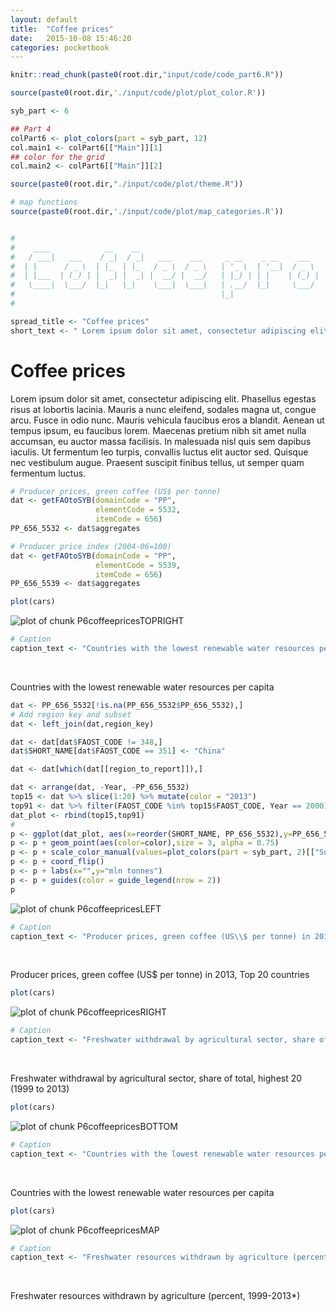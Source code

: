 ```yaml
---
layout: default
title:  "Coffee prices"
date:   2015-10-08 15:46:20
categories: pocketbook
---
```




```r
knitr::read_chunk(paste0(root.dir,"input/code/code_part6.R"))
```



```r
source(paste0(root.dir,'./input/code/plot/plot_color.R'))

syb_part <- 6

## Part 4
colPart6 <- plot_colors(part = syb_part, 12)
col.main1 <- colPart6[["Main"]][1]
## color for the grid
col.main2 <- colPart6[["Main"]][2]

source(paste0(root.dir,"./input/code/plot/theme.R"))

# map functions
source(paste0(root.dir,'./input/code/plot/map_categories.R'))


# 
#    ____            __    __                                              _                  _     _                 
#   / ___|   ___    / _|  / _|   ___    ___     _ __    _ __    ___     __| |  _   _    ___  | |_  (_)   ___    _ __  
#  | |      / _ \  | |_  | |_   / _ \  / _ \   | '_ \  | '__|  / _ \   / _` | | | | |  / __| | __| | |  / _ \  | '_ \ 
#  | |___  | (_) | |  _| |  _| |  __/ |  __/   | |_) | | |    | (_) | | (_| | | |_| | | (__  | |_  | | | (_) | | | | |
#   \____|  \___/  |_|   |_|    \___|  \___|   | .__/  |_|     \___/   \__,_|  \__,_|  \___|  \__| |_|  \___/  |_| |_|
#                                              |_|                                                                    
# 
```


```r
spread_title <- "Coffee prices"
short_text <- " Lorem ipsum dolor sit amet, consectetur adipiscing elit. Phasellus egestas risus at lobortis lacinia. Mauris a nunc eleifend, sodales magna ut, congue arcu. Fusce in odio nunc. Mauris vehicula faucibus eros a blandit. Aenean ut tempus ipsum, eu faucibus lorem. Maecenas pretium nibh sit amet nulla accumsan, eu auctor massa facilisis. In malesuada nisl quis sem dapibus iaculis. Ut fermentum leo turpis, convallis luctus elit auctor sed. Quisque nec vestibulum augue. Praesent suscipit finibus tellus, ut semper quam fermentum luctus. "
```

<h1> Coffee prices </h1> 
<p> Lorem ipsum dolor sit amet, consectetur adipiscing elit. Phasellus egestas risus at lobortis lacinia. Mauris a nunc eleifend, sodales magna ut, congue arcu. Fusce in odio nunc. Mauris vehicula faucibus eros a blandit. Aenean ut tempus ipsum, eu faucibus lorem. Maecenas pretium nibh sit amet nulla accumsan, eu auctor massa facilisis. In malesuada nisl quis sem dapibus iaculis. Ut fermentum leo turpis, convallis luctus elit auctor sed. Quisque nec vestibulum augue. Praesent suscipit finibus tellus, ut semper quam fermentum luctus. </p> 



```r
# Producer prices, green coffee (US$ per tonne)
dat <- getFAOtoSYB(domainCode = "PP",
                   elementCode = 5532,
                   itemCode = 656)
PP_656_5532 <- dat$aggregates

# Producer price index (2004-06=100)
dat <- getFAOtoSYB(domainCode = "PP",
                   elementCode = 5539,
                   itemCode = 656)
PP_656_5539 <- dat$aggregates
```




```r
plot(cars)
```

![plot of chunk P6coffeepricesTOPRIGHT](figure/P6coffeepricesTOPRIGHT-1.png) 

```r
# Caption
caption_text <- "Countries with the lowest renewable water resources per capita"
```

</br> <p class='caption'>Countries with the lowest renewable water resources per capita</p>



```r
dat <- PP_656_5532[!is.na(PP_656_5532$PP_656_5532),]
# Add region key and subset
dat <- left_join(dat,region_key)

dat <- dat[dat$FAOST_CODE != 348,]
dat$SHORT_NAME[dat$FAOST_CODE == 351] <- "China"

dat <- dat[which(dat[[region_to_report]]),]

dat <- arrange(dat, -Year, -PP_656_5532)
top15 <- dat %>% slice(1:20) %>% mutate(color = "2013")
top91 <- dat %>% filter(FAOST_CODE %in% top15$FAOST_CODE, Year == 2000) %>% mutate(color = "2000")
dat_plot <- rbind(top15,top91)
# 
p <- ggplot(dat_plot, aes(x=reorder(SHORT_NAME, PP_656_5532),y=PP_656_5532))
p <- p + geom_point(aes(color=color),size = 3, alpha = 0.75)
p <- p + scale_color_manual(values=plot_colors(part = syb_part, 2)[["Sub"]])
p <- p + coord_flip()
p <- p + labs(x="",y="mln tonnes")
p <- p + guides(color = guide_legend(nrow = 2))
p
```

![plot of chunk P6coffeepricesLEFT](figure/P6coffeepricesLEFT-1.png) 

```r
# Caption
caption_text <- "Producer prices, green coffee (US\\$ per tonne) in 2013, Top 20 countries"
```

</br> <p class='caption'>Producer prices, green coffee (US\$ per tonne) in 2013, Top 20 countries</p>


```r
plot(cars)
```

![plot of chunk P6coffeepricesRIGHT](figure/P6coffeepricesRIGHT-1.png) 

```r
# Caption
caption_text <- "Freshwater withdrawal by agricultural sector, share of total, highest 20 (1999 to 2013)"
```

</br> <p class='caption'>Freshwater withdrawal by agricultural sector, share of total, highest 20 (1999 to 2013)</p>



```r
plot(cars)
```

![plot of chunk P6coffeepricesBOTTOM](figure/P6coffeepricesBOTTOM-1.png) 

```r
# Caption
caption_text <- "Countries with the lowest renewable water resources per capita"
```

</br> <p class='caption'>Countries with the lowest renewable water resources per capita</p>



```r
plot(cars)
```

![plot of chunk P6coffeepricesMAP](figure/P6coffeepricesMAP-1.png) 

```r
# Caption
caption_text <- "Freshwater resources withdrawn by agriculture (percent, 1999-2013*)"
```

</br> <p class='caption'>Freshwater resources withdrawn by agriculture (percent, 1999-2013*)</p>

